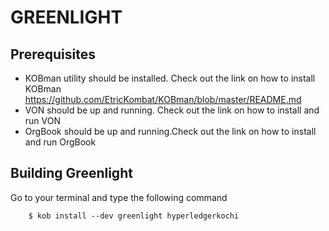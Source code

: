 # GREENLIGHT

## Prerequisites
* KOBman utility should be installed. Check out the link on how to install KOBman https://github.com/EtricKombat/KOBman/blob/master/README.md
* VON should be up and running. Check out the link on how to install and run VON
* OrgBook should be up and running.Check out the link on how to install and run OrgBook

## Building Greenlight

Go to your terminal and type the following command

        $ kob install --dev greenlight hyperledgerkochi


